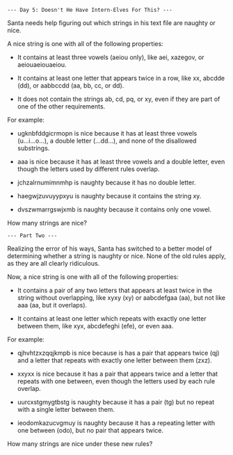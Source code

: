     --- Day 5: Doesn't He Have Intern-Elves For This? ---

Santa needs help figuring out which strings in his text file are naughty or nice.

A nice string is one with all of the following properties:

- It contains at least three vowels (aeiou only), like aei, xazegov, or aeiouaeiouaeiou.

- It contains at least one letter that appears twice in a row, like xx, abcdde (dd), or aabbccdd (aa, bb, cc, or dd).

- It does not contain the strings ab, cd, pq, or xy, even if they are part of one of the other requirements.

For example:

- ugknbfddgicrmopn is nice because it has at least three vowels (u...i...o...), a double letter (...dd...), and none of the disallowed substrings.

- aaa is nice because it has at least three vowels and a double letter, even though the letters used by different rules overlap.

- jchzalrnumimnmhp is naughty because it has no double letter.

- haegwjzuvuyypxyu is naughty because it contains the string xy.

- dvszwmarrgswjxmb is naughty because it contains only one vowel.

How many strings are nice?

    --- Part Two ---

Realizing the error of his ways, Santa has switched to a better model of determining whether a string is naughty or nice. None of the old rules apply, as they are all clearly ridiculous.

Now, a nice string is one with all of the following properties:

- It contains a pair of any two letters that appears at least twice in the string without overlapping, like xyxy (xy) or aabcdefgaa (aa), but not like aaa (aa, but it overlaps).

- It contains at least one letter which repeats with exactly one letter between them, like xyx, abcdefeghi (efe), or even aaa.

For example:

- qjhvhtzxzqqjkmpb is nice because is has a pair that appears twice (qj) and a letter that repeats with exactly one letter between them (zxz).

- xxyxx is nice because it has a pair that appears twice and a letter that repeats with one between, even though the letters used by each rule overlap.

- uurcxstgmygtbstg is naughty because it has a pair (tg) but no repeat with a single letter between them.

- ieodomkazucvgmuy is naughty because it has a repeating letter with one between (odo), but no pair that appears twice.

How many strings are nice under these new rules?